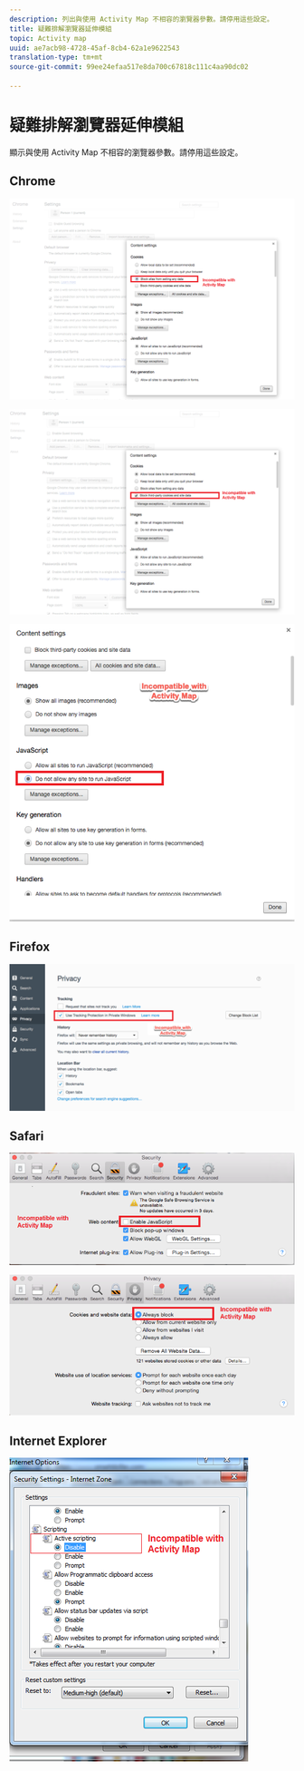 ```yaml
---
description: 列出與使用 Activity Map 不相容的瀏覽器參數。請停用這些設定。
title: 疑難排解瀏覽器延伸模組
topic: Activity map
uuid: ae7acb98-4728-45af-8cb4-62a1e9622543
translation-type: tm+mt
source-git-commit: 99ee24efaa517e8da700c67818c111c4aa90dc02

---
```



# 疑難排解瀏覽器延伸模組

顯示與使用 Activity Map 不相容的瀏覽器參數。請停用這些設定。

## Chrome

![](assets/Chrome1.png)

![](assets/Chrome2.png)

![](assets/Chrome3.png)

## Firefox

![](assets/Firefox.png)

## Safari

![](assets/Safari1.png)

![](assets/Safari2.png)

## Internet Explorer

![](assets/IE1.png)
